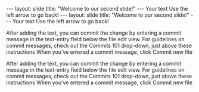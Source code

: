 --- layout: slide title: "Welcome to our second slide!" --- 
Your text Use the left arrow to go back!
--- layout: slide title: "Welcome to our second slide!" --- Your text Use the left arrow to go back!

After adding the text, you can commit the change by entering a commit message in the text-entry field below the file edit view. For guidelines on commit messages, check out the Commits 101 drop-down, just above these instructions When you’ve entered a commit message, click Commit new file

After adding the text, you can commit the change by entering a commit message in the text-entry field below the file edit view. For guidelines on commit messages, check out the Commits 101 drop-down, just above these instructions When you’ve entered a commit message, click Commit new file
